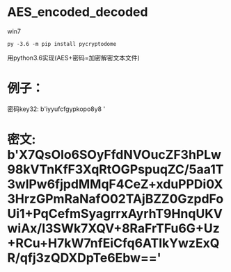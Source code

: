 # AES_encoded_decoded
win7

`py -3.6 -m pip install pycryptodome`

用python3.6实现(AES+密码=加密解密文本文件)

# 例子：
密码key32: b'iyyufcfgypkopo8y8               '

# 密文: b'X7QsOlo6SOyFfdNVOucZF3hPLw98kVTnKfF3XqRtOGPspuqZC/5aa1T3wlPw6fjpdMMqF4CeZ+xduPPDi0X3HrzGPmRaNafO02TAjBZZ0GzpdFoUi1+PqCefmSyagrrxAyrhT9HnqUKVwiAx/I3SWk7XQV+8RaFrTFu6G+Uz+RCu+H7kW7nfEiCfq6ATIkYwzExQR/qfj3zQDXDpTe6Ebw=='
